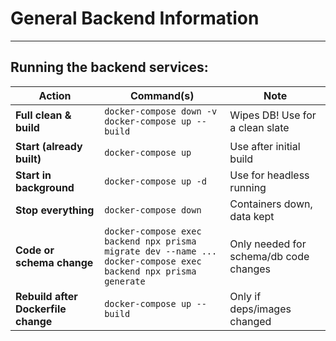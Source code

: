# General Backend Information 

---

## Running the backend services:

| Action                              | Command(s)                                                                                                             | Note                                   |
| ----------------------------------- | ---------------------------------------------------------------------------------------------------------------------- | -------------------------------------- |
| **Full clean & build**              | `docker-compose down -v` <br> `docker-compose up --build`                                                              | Wipes DB! Use for a clean slate        |
| **Start (already built)**           | `docker-compose up`                                                                                                    | Use after initial build                |
| **Start in background**             | `docker-compose up -d`                                                                                                 | Use for headless running               |
| **Stop everything**                 | `docker-compose down`                                                                                                  | Containers down, data kept             |
| **Code or schema change**           | `docker-compose exec backend npx prisma migrate dev --name ...` <br> `docker-compose exec backend npx prisma generate` | Only needed for schema/db code changes |
| **Rebuild after Dockerfile change** | `docker-compose up --build`                                                                                            | Only if deps/images changed            |




